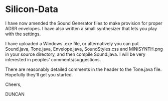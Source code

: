 # Silicon-Data

I have now amended the Sound Generator files to make provision for proper ADSR envelopes.  I have also written a small synthesizer that lets you play with the settings.

I have uploaded a Windows .exe file, or alternatively you can put Sound.java, Tone.java, Envelope.java, SoundStyles.css and MiNiSYNTH.png in your source directory, and then compile Sound.java.  I will be very interested in peoples' comments/suggestions.

There are reasonably detailed comments in the header to the Tone.java file.  Hopefully they'll get you started.

Cheers,


DUNCAN
